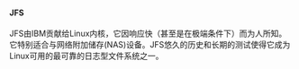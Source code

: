 #### JFS

JFS由IBM贡献给Linux内核，它因响应快（甚至是在极端条件下）而为人所知。它特别适合与网络附加储存(NAS)设备。JFS悠久的历史和长期的测试使得它成为Linux可用的最可靠的日志型文件系统之一。

